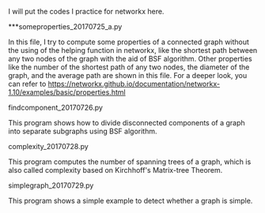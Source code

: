 I will put the codes I practice for networkx here.


***someproperties_20170725_a.py

In this file, I try to compute some properties of a connected graph without the using of the helping function in networkx, like the shortest path between any two nodes of the graph with the aid of BSF algorithm. Other properties like the number of the shortest path of any two nodes, the diameter of the graph, and the average path are shown in this file.
For a deeper look, you can refer to https://networkx.github.io/documentation/networkx-1.10/examples/basic/properties.html


findcomponent_20170726.py

This program shows how to divide disconnected components of a graph into separate subgraphs using BSF algorithm.  


complexity_20170728.py

This program computes the number of spanning trees of a graph, which is also called complexity based on Kirchhoff's Matrix-tree Theorem.

simplegraph_20170729.py

This program shows a simple example to detect whether a graph is simple.

